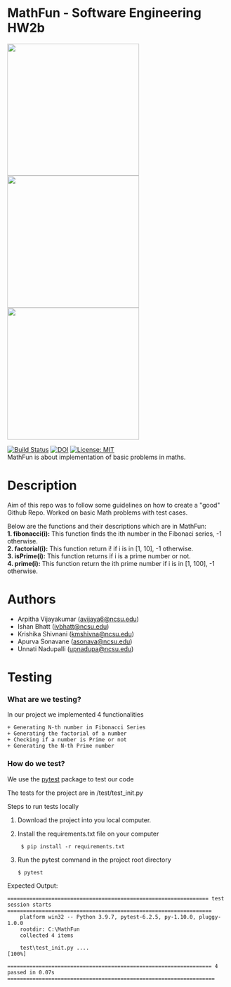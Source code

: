 # MathFun - Software Engineering HW2b
<img src="https://github.com/Krishika510/MathFun/blob/main/MathFun/GIF0209.gif" width="300px">
<img src="https://github.com/Krishika510/MathFun/blob/main/MathFun/D6fJ.gif" width="300px">
<img src="https://github.com/Krishika510/MathFun/blob/main/MathFun/Primenumber.gif" width="300px">

[![Build Status](https://app.travis-ci.com/Krishika510/MathFun.svg?branch=main)](https://app.travis-ci.com/Krishika510/MathFun)
[![DOI](https://zenodo.org/badge/400883811.svg)](https://zenodo.org/badge/latestdoi/400883811) 
[![License: MIT](https://img.shields.io/badge/License-MIT-yellow.svg)](https://opensource.org/licenses/MIT) <br />
MathFun is about implementation of basic problems in maths.  

# Description
Aim of this repo was to follow some guidelines on how to create a "good" Github Repo. Worked on basic Math problems with test cases.

Below are the functions and their descriptions which are in MathFun:  
**1. fibonacci(i):** This function finds the ith number in the Fibonaci series, -1 otherwise.  
**2. factorial(i):** This function return i! if i is in [1, 10], -1 otherwise.  
**3. isPrime(i):** This function returns if i is a prime number or not.  
**4. prime(i):** This function return the ith prime number if i is in [1, 100], -1 otherwise.  

# Authors
- Arpitha Vijayakumar (avijaya6@ncsu.edu)
- Ishan Bhatt (ivbhatt@ncsu.edu)
- Krishika Shivnani (kmshivna@ncsu.edu)
- Apurva Sonavane (asonava@ncsu.edu)
- Unnati Nadupalli (upnadupa@ncsu.edu)


# Testing

### What are we testing? 

In our project we implemented 4 functionalities

    + Generating N-th number in Fibonacci Series
    + Generating the factorial of a number
    + Checking if a number is Prime or not
    + Generating the N-th Prime number
    


### How do we test?

We use the  [pytest](https://docs.pytest.org/en/stable/index.html) package to test our code
        
The tests for the project are in /test/test_init.py

Steps to run tests locally
        
1. Download the project into you local computer.
2. Install the requirements.txt file on your computer

    <code> $ pip install -r requirements.txt</code>

3. Run the pytest command in the project root directory

    <code>$  pytest</code>

Expected Output:

    ================================================================ test session starts =================================================================
        platform win32 -- Python 3.9.7, pytest-6.2.5, py-1.10.0, pluggy-1.0.0
        rootdir: C:\MathFun
        collected 4 items                                                                                                                                     

        test\test_init.py ....                                                                                                                          [100%]

    ================================================================= 4 passed in 0.07s ==================================================================


